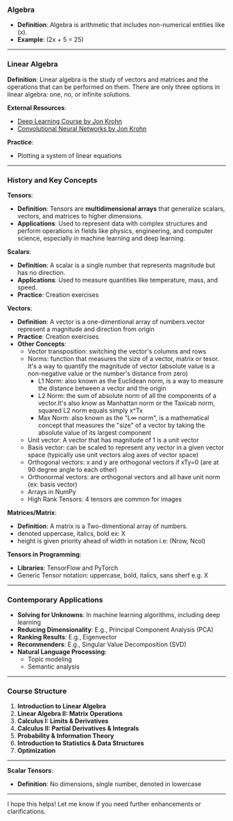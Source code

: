 ### Algebra

- **Definition**: Algebra is arithmetic that includes non-numerical entities like \(x\).
- **Example**: \(2x + 5 = 25\)

---

### Linear Algebra

**Definition**: Linear algebra is the study of vectors and matrices and the operations that can be performed on them. There are only three options in linear algebra: one, no, or infinite solutions.

**External Resources**:
- [Deep Learning Course by Jon Krohn](https://johnkrohn.com/deepTF1)
- [Convolutional Neural Networks by Jon Krohn](https://johnkrohn.com/convTF1)

**Practice**:
- Plotting a system of linear equations

---

### History and Key Concepts

**Tensors**:
- **Definition**: Tensors are **multidimensional arrays** that generalize scalars, vectors, and matrices to higher dimensions.
- **Applications**: Used to represent data with complex structures and perform operations in fields like physics, engineering, and computer science, especially in machine learning and deep learning.

**Scalars**:
- **Definition**: A scalar is a single number that represents magnitude but has no direction.
- **Applications**: Used to measure quantities like temperature, mass, and speed.
- **Practice**: Creation exercises

**Vectors**:
- **Definition**: A vector is a one-dimentional array of numbers.vector represent a magnitude and direction from origin
- **Practice**: Creation exercises
- **Other Concepts**:
  - Vector transposition:  switching the vector's columns and rows
  - Norms: function that measures the size of a vector, matrix or tesor. It's a way to quantify the magnitude of vector (absolute value is a non-negative value or the number's distance from zero)
    - L1 Norm: also known as the Euclidean norm, is a way to measure the distance between a vector and the origin
    - L2 Norm: the sum of absolute norm of all the components of a vector.It's also know as Manhattan norm or the Taxicab norm, squared L2 norm equals simply x^Tx
    - Max Norm: also known as the "L∞ norm", is a mathematical concept that measures the "size" of a vector by taking the absolute value of its largest component
  - Unit vector: A vector that has magnitude of 1 is a unit vector
  - Basis vector: can be scaled to represent any vector in a given vector space (typically use unit vectors alog axes of vector space)
  - Orthogonal vectors: x and y are orthogonal vectors if xTy=0 (are at 90 degree angle to each other)
  - Orthonormal vectors: are orthogonal vectors and all have unit norm (ex: basis vector)
  - Arrays in NumPy
  - High Rank Tensors: 4 tensors are common for images

**Matrices/Matrix**:
- **Definition**: A matrix is a Two-dimentional array of numbers.
- denoted uppercase, italics, bold ex: X
- height is given priority ahead of width in notation i.e: (Nrow, Ncol)

**Tensors in Programming**:
- **Libraries**: TensorFlow and PyTorch
- Generic Tensor notation: uppercase, bold, italics, sans sherf e.g. X
---

### Contemporary Applications

- **Solving for Unknowns**: In machine learning algorithms, including deep learning
- **Reducing Dimensionality**: E.g., Principal Component Analysis (PCA)
- **Ranking Results**: E.g., Eigenvector
- **Recommenders**: E.g., Singular Value Decomposition (SVD)
- **Natural Language Processing**:
  - Topic modeling
  - Semantic analysis

---

### Course Structure

1. **Introduction to Linear Algebra**
2. **Linear Algebra II: Matrix Operations**
3. **Calculus I: Limits & Derivatives**
4. **Calculus II: Partial Derivatives & Integrals**
5. **Probability & Information Theory**
6. **Introduction to Statistics & Data Structures**
7. **Optimization**

---

**Scalar Tensors**:
- **Definition**: No dimensions, single number, denoted in lowercase

---

I hope this helps! Let me know if you need further enhancements or clarifications.
